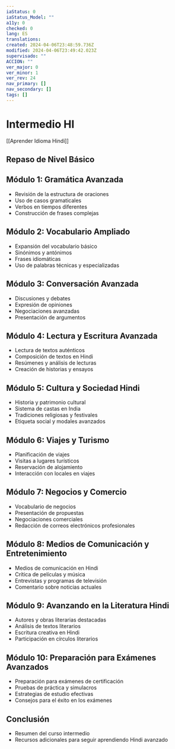 ```yaml
---
iaStatus: 0
iaStatus_Model: ""
a11y: 0
checked: 0
lang: ES
translations: 
created: 2024-04-06T23:48:59.736Z
modified: 2024-04-06T23:49:42.023Z
supervisado: ""
ACCION: ""
ver_major: 0
ver_minor: 1
ver_rev: 24
nav_primary: []
nav_secondary: []
tags: []
---
```

# Intermedio HI

[[Aprender Idioma Hindi]]

## Repaso de Nivel Básico

## Módulo 1: Gramática Avanzada
- Revisión de la estructura de oraciones
- Uso de casos gramaticales
- Verbos en tiempos diferentes
- Construcción de frases complejas

## Módulo 2: Vocabulario Ampliado
- Expansión del vocabulario básico
- Sinónimos y antónimos
- Frases idiomáticas
- Uso de palabras técnicas y especializadas

## Módulo 3: Conversación Avanzada
- Discusiones y debates
- Expresión de opiniones
- Negociaciones avanzadas
- Presentación de argumentos

## Módulo 4: Lectura y Escritura Avanzada
- Lectura de textos auténticos
- Composición de textos en Hindi
- Resúmenes y análisis de lecturas
- Creación de historias y ensayos

## Módulo 5: Cultura y Sociedad Hindi
- Historia y patrimonio cultural
- Sistema de castas en India
- Tradiciones religiosas y festivales
- Etiqueta social y modales avanzados

## Módulo 6: Viajes y Turismo
- Planificación de viajes
- Visitas a lugares turísticos
- Reservación de alojamiento
- Interacción con locales en viajes

## Módulo 7: Negocios y Comercio
- Vocabulario de negocios
- Presentación de propuestas
- Negociaciones comerciales
- Redacción de correos electrónicos profesionales

## Módulo 8: Medios de Comunicación y Entretenimiento
- Medios de comunicación en Hindi
- Crítica de películas y música
- Entrevistas y programas de televisión
- Comentario sobre noticias actuales

## Módulo 9: Avanzando en la Literatura Hindi
- Autores y obras literarias destacadas
- Análisis de textos literarios
- Escritura creativa en Hindi
- Participación en círculos literarios

## Módulo 10: Preparación para Exámenes Avanzados
- Preparación para exámenes de certificación
- Pruebas de práctica y simulacros
- Estrategias de estudio efectivas
- Consejos para el éxito en los exámenes

## Conclusión
- Resumen del curso intermedio
- Recursos adicionales para seguir aprendiendo Hindi avanzado

